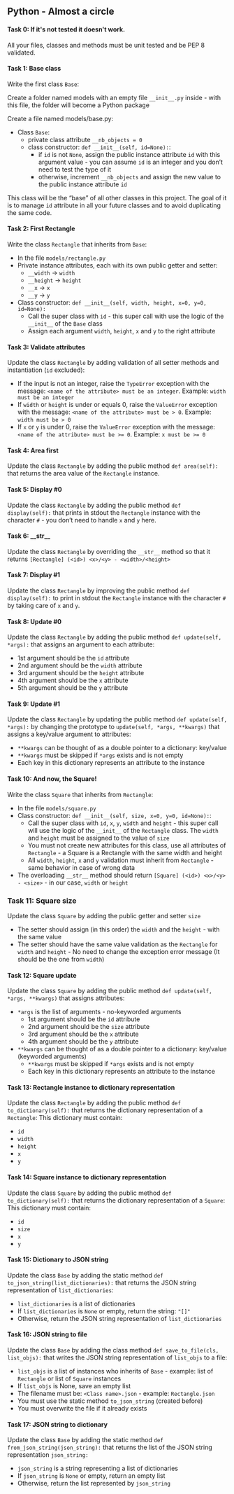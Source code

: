 ## Python - Almost a circle

#### Task 0: If it's not tested it doesn't work.
All your files, classes and methods must be unit tested and be PEP 8 validated.

#### Task 1:  Base class
Write the first class `Base`:

Create a folder named models with an empty file `__init__.py` inside - with this file, the folder will become a Python package

Create a file named models/base.py:
- Class `Base`:
	- private class attribute `__nb_objects = 0`
	- class constructor: `def __init__(self, id=None):`:
		- if `id` is not `None`, assign the public instance attribute `id` with this argument value - you can assume `id` is an integer and you don’t need to test the type of it
		- otherwise, increment `__nb_objects` and assign the new value to the public instance attribute `id`

This class will be the “base” of all other classes in this project. The goal of it is to manage `id` attribute in all your future classes and to avoid duplicating the same code.

#### Task 2: First Rectangle
Write the class `Rectangle` that inherits from `Base`:
- In the file `models/rectangle.py`
- Private instance attributes, each with its own public getter and setter:
	- `__width` -> `width`
	- `__height` -> `height`
	- `__x` -> `x`
	- `__y` -> `y`
- Class constructor: `def __init__(self, width, height, x=0, y=0, id=None):`
	- Call the super class with `id` - this super call with use the logic of the `__init__` of the `Base` class
	- Assign each argument `width`, `height`, `x` and `y` to the right attribute

#### Task 3: Validate attributes
Update the class `Rectangle` by adding validation of all setter methods and instantiation (`id` excluded):
- If the input is not an integer, raise the `TypeError` exception with the message: `<name of the attribute> must be an integer`. Example: `width must be an integer`
- If `width` or `height` is under or equals 0, raise the `ValueError` exception with the message: `<name of the attribute> must be > 0`. Example: `width must be > 0`
- If `x` or `y` is under 0, raise the `ValueError` exception with the message: `<name of the attribute> must be >= 0`. Example: `x must be >= 0`

#### Task 4: Area first
Update the class `Rectangle` by adding the public method `def area(self):` that returns the area value of the `Rectangle` instance.

#### Task 5: Display #0
Update the class `Rectangle` by adding the public method `def display(self):` that prints in stdout the `Rectangle` instance with the character `#` - you don’t need to handle `x` and `y` here.

#### Task 6: \_\_str\_\_
Update the class `Rectangle` by overriding the `__str__` method so that it returns `[Rectangle] (<id>) <x>/<y> - <width>/<height>`

#### Task 7: Display #1
Update the class `Rectangle` by improving the public method `def display(self):` to print in stdout the `Rectangle` instance with the character `#` by taking care of `x` and `y`.

#### Task 8: Update #0
Update the class `Rectangle` by adding the public method `def update(self, *args):` that assigns an argument to each attribute:
- 1st argument should be the `id` attribute
- 2nd argument should be the `width` attribute
- 3rd argument should be the `height` attribute
- 4th argument should be the `x` attribute
- 5th argument should be the `y` attribute

#### Task 9: Update #1
Update the class `Rectangle` by updating the public method `def update(self, *args):` by changing the prototype to `update(self, *args, **kwargs)` that assigns a key/value argument to attributes:
- `**kwargs` can be thought of as a double pointer to a dictionary: key/value
- `**kwargs` must be skipped if `*args` exists and is not empty
- Each key in this dictionary represents an attribute to the instance

#### Task 10: And now, the Square!
Write the class `Square` that inherits from `Rectangle`:
- In the file `models/square.py`
- Class constructor: `def __init__(self, size, x=0, y=0, id=None):`:
	- Call the super class with `id`, `x`, `y`, `width` and `height` - this super call will use the logic of the `__init__` of the `Rectangle` class. The `width` and `height` must be assigned to the value of `size`
	- You must not create new attributes for this class, use all attributes of `Rectangle` - a Square is a Rectangle with the same width and height
	- All `width`, `height`, `x` and `y` validation must inherit from `Rectangle` - same behavior in case of wrong data
- The overloading `__str__` method should return `[Square] (<id>) <x>/<y> - <size>` - in our case, `width` or `height`

### Task 11: Square size
Update the class `Square` by adding the public getter and setter `size`
- The setter should assign (in this order) the `width` and the `height` - with the same value
- The setter should have the same value validation as the `Rectangle` for `width` and `height` - No need to change the exception error message (It should be the one from `width`)

#### Task 12: Square update
Update the class `Square` by adding the public method `def update(self, *args, **kwargs)` that assigns attributes:
- `*args` is the list of arguments - no-keyworded arguments
	- 1st argument should be the `id` attribute
	- 2nd argument should be the `size` attribute
	- 3rd argument should be the `x` attribute
	- 4th argument should be the `y` attribute
- `**kwargs` can be thought of as a double pointer to a dictionary: key/value (keyworded arguments)
	- `**kwargs` must be skipped if `*args` exists and is not empty
	- Each key in this dictionary represents an attribute to the instance

#### Task 13: Rectangle instance to dictionary representation
Update the class `Rectangle` by adding the public method `def to_dictionary(self):` that returns the dictionary representation of a `Rectangle`:
This dictionary must contain:
- `id`
- `width`
- `height`
- `x`
- `y`

#### Task 14: Square instance to dictionary representation
Update the class `Square` by adding the public method `def to_dictionary(self):` that returns the dictionary representation of a `Square`:
This dictionary must contain:
- `id`
- `size`
- `x`
- `y`

#### Task 15: Dictionary to JSON string
Update the class `Base` by adding the static method `def to_json_string(list_dictionaries):` that returns the JSON string representation of `list_dictionaries`:
- `list_dictionaries` is a list of dictionaries
- If `list_dictionaries` is `None` or empty, return the string: `"[]"`
- Otherwise, return the JSON string representation of `list_dictionaries`

#### Task 16: JSON string to file
Update the class `Base` by adding the class method `def save_to_file(cls, list_objs):` that writes the JSON string representation of `list_objs` to a file:
- `list_objs` is a list of instances who inherits of `Base` - example: list of `Rectangle` or list of `Square` instances
- If `list_objs` is None, save an empty list
- The filename must be: `<Class name>.json` - example: `Rectangle.json`
- You must use the static method `to_json_string` (created before)
- You must overwrite the file if it already exists

#### Task 17: JSON string to dictionary
Update the class `Base` by adding the static method `def from_json_string(json_string):` that returns the list of the JSON string representation `json_string:`
- `json_string` is a string representing a list of dictionaries
- If `json_string` is `None` or empty, return an empty list
- Otherwise, return the list represented by `json_string`
